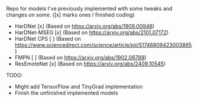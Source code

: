 Repo for models I've previously implemented with some tweaks and changes on some. ([x] marks ones I finished coding)

- HarDNet [x] (Based on https://arxiv.org/abs/1909.00948)
- HarDNet-MSEG [x] (Based on https://arxiv.org/abs/2101.07172)
- HarDNet CPS [ ] (Based on https://www.sciencedirect.com/science/article/pii/S1746809423003865)
- FMPN [ ] (Based on https://arxiv.org/abs/1902.08788)
- ResEmoteNet [x] (Based on https://arxiv.org/abs/2409.10545)

TODO:
- Might add TensorFlow and TinyGrad implementation
- Finish the unfinished implemented models
